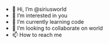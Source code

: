 - 👋 Hi, I’m @siriusworld
- 👀 I’m interested in you
- 🌱 I’m currently learning code
- 💞️ I’m looking to collaborate on world
- 📫 How to reach me 

<!---
siriusworld/siriusworld is a ✨ special ✨ repository because its `README.md` (this file) appears on your GitHub profile.
You can click the Preview link to take a look at your changes.
--->
